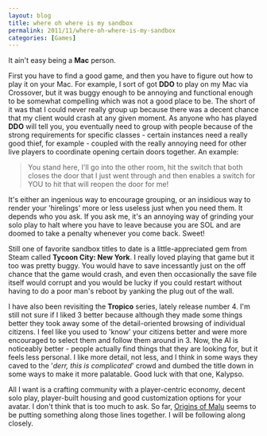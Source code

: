```yaml
---
layout: blog
title: where oh where is my sandbox
permalink: 2011/11/where-oh-where-is-my-sandbox
categories: [Games]
---
```


It ain't easy being a <strong>Mac</strong> person.

First you have to find a good game, and then you have to figure out how to play it on your Mac. For example, I sort of got <strong>DDO</strong> to play on my Mac via Crossover, but it was buggy enough to be annoying and functional enough to be somewhat compelling which was not a good place to be. The short of it was that I could never really group up because there was a decent chance that my client would crash at any given moment. As anyone who has played <strong>DDO</strong> will tell you, you eventually need to group with people because of the strong requirements for specific classes - certain instances need a really good thief, for example - coupled with the really annoying need for other live players to coordinate opening certain doors together. An example: 


<blockquote>You stand here, I'll go into the other room, hit the switch that both closes the door that I just went through and then enables a switch for YOU to hit that will reopen the door for me!</blockquote>


It's either an ingenious way to encourage grouping, or an insidious way to render your 'hirelings' more or less useless just when you need them. It depends who you ask. If you ask me, it's an annoying way of grinding your solo play to halt where you have to leave because you are SOL and are doomed to take a penalty whenever you come back. Sweet!

Still one of favorite sandbox titles to date is a little-appreciated gem from Steam called <strong>Tycoon City: New York</strong>. I really loved playing that game but it too was pretty buggy. You would have to save incessantly just on the off chance that the game would crash, and even then occasionally the save file itself would corrupt and you would be lucky if you could restart without having to do a poor man's reboot by yanking the plug out of the wall.

I have also been revisiting the <strong>Tropico</strong> series, lately release number 4. I'm still not sure if I liked 3 better because although they made some things better they took away some of the detail-oriented browsing of individual citizens. I feel like you used to 'know' your citizens better and were more encouraged to select them and follow them around in 3. Now, the AI is noticeably better - people actually find things that they are looking for, but it feels less personal. I like more detail, not less, and I think in some ways they caved to the '<em>derr, this is complicated</em>' crowd and dumbed the title down in some ways to make it more palatable. Good luck with that one, Kalypso.

All I want is a crafting community with a player-centric economy, decent solo play, player-built housing and good customization options for your avatar. I don't think that is too much to ask. So far, <a href="http://www.originsofmalu.com/" target="_blank">Origins of Malu</a> seems to be putting something along those lines together. I will be following along closely.
